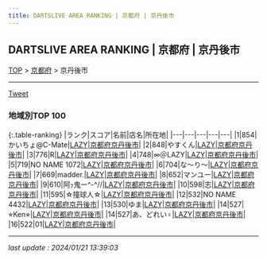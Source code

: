 ```yaml
---
title: DARTSLIVE AREA RANKING | 京都府 | 京丹後市
---
```

## DARTSLIVE AREA RANKING | 京都府 | 京丹後市

[TOP](/darts/rank/) > [京都府](/darts/rank/京都府/) > 京丹後市

___

<a href="https://twitter.com/share?ref_src=twsrc%5Etfw" data-text="DARTSLIVE AREA RANKING | 京都府京丹後市" class="twitter-share-button" data-via="DARTSLIVE" data-hashtags="DARTSLIVE" data-related="DARTSLIVE" data-show-count="false">Tweet</a>

### 地域別TOP 100

{:.table-ranking}
|ランク|スコア|名前|店名|所在地|
|---|---|---|---|---|
|1|854|かいちょ@C-Mate|<a href="https://search.dartslive.com/jp/shop/1de4281c0feec5f90d9b047a20a7ba1e">LAZY</a>|<a href="/darts/rank/京都府/京丹後市">京都府京丹後市</a>|
|2|848|やすくん|<a href="https://search.dartslive.com/jp/shop/1de4281c0feec5f90d9b047a20a7ba1e">LAZY</a>|<a href="/darts/rank/京都府/京丹後市">京都府京丹後市</a>|
|3|776|R|<a href="https://search.dartslive.com/jp/shop/1de4281c0feec5f90d9b047a20a7ba1e">LAZY</a>|<a href="/darts/rank/京都府/京丹後市">京都府京丹後市</a>|
|4|748|∞＠LAZY|<a href="https://search.dartslive.com/jp/shop/1de4281c0feec5f90d9b047a20a7ba1e">LAZY</a>|<a href="/darts/rank/京都府/京丹後市">京都府京丹後市</a>|
|5|719|NO NAME 1072|<a href="https://search.dartslive.com/jp/shop/1de4281c0feec5f90d9b047a20a7ba1e">LAZY</a>|<a href="/darts/rank/京都府/京丹後市">京都府京丹後市</a>|
|6|704|な〜り〜|<a href="https://search.dartslive.com/jp/shop/1de4281c0feec5f90d9b047a20a7ba1e">LAZY</a>|<a href="/darts/rank/京都府/京丹後市">京都府京丹後市</a>|
|7|669|madder.|<a href="https://search.dartslive.com/jp/shop/1de4281c0feec5f90d9b047a20a7ba1e">LAZY</a>|<a href="/darts/rank/京都府/京丹後市">京都府京丹後市</a>|
|8|652|マンユー|<a href="https://search.dartslive.com/jp/shop/1de4281c0feec5f90d9b047a20a7ba1e">LAZY</a>|<a href="/darts/rank/京都府/京丹後市">京都府京丹後市</a>|
|9|610|阿ｯ鬼ー^-^//|<a href="https://search.dartslive.com/jp/shop/1de4281c0feec5f90d9b047a20a7ba1e">LAZY</a>|<a href="/darts/rank/京都府/京丹後市">京都府京丹後市</a>|
|10|598|志|<a href="https://search.dartslive.com/jp/shop/1de4281c0feec5f90d9b047a20a7ba1e">LAZY</a>|<a href="/darts/rank/京都府/京丹後市">京都府京丹後市</a>|
|11|595|☆撞球人☆|<a href="https://search.dartslive.com/jp/shop/1de4281c0feec5f90d9b047a20a7ba1e">LAZY</a>|<a href="/darts/rank/京都府/京丹後市">京都府京丹後市</a>|
|12|532|NO NAME 4432|<a href="https://search.dartslive.com/jp/shop/1de4281c0feec5f90d9b047a20a7ba1e">LAZY</a>|<a href="/darts/rank/京都府/京丹後市">京都府京丹後市</a>|
|13|530|ゆま|<a href="https://search.dartslive.com/jp/shop/1de4281c0feec5f90d9b047a20a7ba1e">LAZY</a>|<a href="/darts/rank/京都府/京丹後市">京都府京丹後市</a>|
|14|527|⭐︎Ken⭐︎|<a href="https://search.dartslive.com/jp/shop/1de4281c0feec5f90d9b047a20a7ba1e">LAZY</a>|<a href="/darts/rank/京都府/京丹後市">京都府京丹後市</a>|
|14|527|あ、どれい♀|<a href="https://search.dartslive.com/jp/shop/1de4281c0feec5f90d9b047a20a7ba1e">LAZY</a>|<a href="/darts/rank/京都府/京丹後市">京都府京丹後市</a>|
|16|522|01|<a href="https://search.dartslive.com/jp/shop/1de4281c0feec5f90d9b047a20a7ba1e">LAZY</a>|<a href="/darts/rank/京都府/京丹後市">京都府京丹後市</a>|



___

_last update : 2024/01/21 13:39:03_


<script src="https://cdnjs.cloudflare.com/ajax/libs/jquery/3.6.1/jquery.min.js" integrity="sha512-aVKKRRi/Q/YV+4mjoKBsE4x3H+BkegoM/em46NNlCqNTmUYADjBbeNefNxYV7giUp0VxICtqdrbqU7iVaeZNXA==" crossorigin="anonymous" referrerpolicy="no-referrer"></script>
<script src="https://cdnjs.cloudflare.com/ajax/libs/jquery.tablesorter/2.31.3/js/jquery.tablesorter.min.js" integrity="sha512-qzgd5cYSZcosqpzpn7zF2ZId8f/8CHmFKZ8j7mU4OUXTNRd5g+ZHBPsgKEwoqxCtdQvExE5LprwwPAgoicguNg==" crossorigin="anonymous" referrerpolicy="no-referrer"></script>
<link rel="stylesheet" href="https://cdnjs.cloudflare.com/ajax/libs/jquery.tablesorter/2.31.3/css/theme.default.min.css" integrity="sha512-wghhOJkjQX0Lh3NSWvNKeZ0ZpNn+SPVXX1Qyc9OCaogADktxrBiBdKGDoqVUOyhStvMBmJQ8ZdMHiR3wuEq8+w==" crossorigin="anonymous" referrerpolicy="no-referrer" />
<script>
$(function() {
    $(".table-ranking").tablesorter({sortList:[[0, 0]]});
});
</script>

<script async src="https://platform.twitter.com/widgets.js" charset="utf-8"></script>